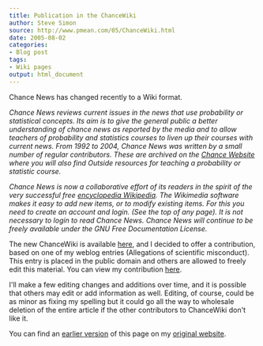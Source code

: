 ```yaml
---
title: Publication in the ChanceWiki
author: Steve Simon
source: http://www.pmean.com/05/ChanceWiki.html
date: 2005-08-02
categories:
- Blog post
tags:
- Wiki pages
output: html_document
---
```

Chance News has changed recently to a Wiki format.

*Chance News reviews current issues in the news that use probability
or statistical concepts. Its aim is to give the general public a
better understanding of chance news as reported by the media and to
allow teachers of probability and statistics courses to liven up their
courses with current news. From 1992 to 2004, Chance News was written
by a small number of regular contributors. These are archived on the
[Chance Website][cha1] where
you will also find Outside resources for teaching a probability or
statistic course.*

*Chance News is now a collaborative effort of its readers in the
spirit of the very successful free [encyclopedia Wikipedia][wik1].
The Wikimedia software makes it easy to add new items, or to modify
existing items. For this you need to create an account and login. (See
the top of any page). It is not necessary to login to read Chance
News. Chance News will continue to be freely available under the GNU
Free Documentation License.*

The new ChanceWiki is available [here][cha2], and I decided to offer a contribution, based on one of my weblog entries
(Allegations of scientific misconduct). This
entry is placed in the public domain and others are allowed to freely
edit this material. You can view my contribution [here][cha3].

I'll make a few editing changes and additions over time, and it is
possible that others may edit or add information as well. Editing, of
course, could be as minor as fixing my spelling but it could go all the
way to wholesale deletion of the entire article if the other
contributors to ChanceWiki don't like it.

You can find an [earlier version][sim1] of this page on my [original website][sim2].


[sim1]: http://www.pmean.com/05/ChanceWiki.html
[sim2]: http://www.pmean.com/original_site.html

[cha1]: http://www.dartmouth.edu/~chance
[cha2]: http://chance.dartmouth.edu/chancewiki/index.php/Main_Page
[cha3]: http://chance.dartmouth.edu/chancewiki/index.php/Can_you_get_fired_over_the_wording_of_a_questionnaire

[wik1]: http://en.wikipedia.org/wiki/Main_Page